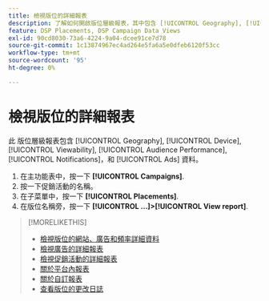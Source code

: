 ```yaml
---
title: 檢視版位的詳細報表
description: 了解如何開啟版位層級報表，其中包含 [!UICONTROL Geography], [!UICONTROL Device], [!UICONTROL Viewability], [!UICONTROL Audience Performance], [!UICONTROL Notifications]，和 [!UICONTROL Ads] 資料。
feature: DSP Placements, DSP Campaign Data Views
exl-id: 90cd8030-73a6-4224-9a04-dcee91ce7d78
source-git-commit: 1c13874967ec4ad264e5fa6a5e0dfeb6120f53cc
workflow-type: tm+mt
source-wordcount: '95'
ht-degree: 0%

---
```


# 檢視版位的詳細報表

此 <!--legacy --> 版位層級報表包含 [!UICONTROL Geography], [!UICONTROL Device], [!UICONTROL Viewability], [!UICONTROL Audience Performance], [!UICONTROL Notifications]，和 [!UICONTROL Ads] 資料。

1. 在主功能表中，按一下 **[!UICONTROL Campaigns]**.
1. 按一下促銷活動的名稱。
1. 在子菜單中，按一下 **[!UICONTROL Placements]**.
1. 在版位名稱旁，按一下  **[!UICONTROL ...]>[!UICONTROL View report]**.

>[!MORELIKETHIS]
>
>* [檢視版位的網站、廣告和頻率詳細資料](/help/dsp/campaign-management/reports/placement-details-view.md)
>* [檢視廣告的詳細報表](/help/dsp/campaign-management/ads/ad-view-report.md)
>* [檢視促銷活動的詳細報表](/help/dsp/campaign-management/campaigns/campaign-view-report.md)
>* [關於平台內報表](/help/dsp/campaign-management/reports/campaign-reports-about.md)
>* [關於自訂報表](/help/dsp/reports/report-about.md)
>* [查看版位的更改日誌](placement-change-log.md)

